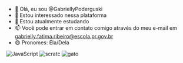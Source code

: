 - 👋 Olá, eu sou @GabriellyPoderguski
- 👀 Estou interessado nessa plataforma
- 🌱 Estou atualmente estudando
- 📫 Você pode entrar em contato comigo através do meu e-mail em gabrielly.fatima.ribeiro@escola.pr.gov.br
- 😄 Pronomes: Ela/Dela

<!---
GabriellyPoderguski/GabriellyPoderguski is a ✨ special ✨ repository because its `README.md` (this file) appears on your GitHub profile.
You can click the Preview link to take a look at your changes.
--->
![JavaScript](https://img.shields.io/badge/javascript-%23323330.svg?style=for-the-badge&logo=javascript&logoColor=%23F7DF1E) ![scratc](https://img.shields.io/badge/Scratch-4D97FF?style=for-the-badge&logo=Scratch&logoColor=white)
![gato](https://media.tenor.com/kWlwZ9Hy6TAAAAAi/peach-goma-goma.gif)
